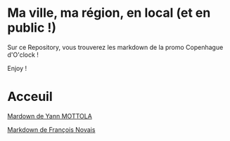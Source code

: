 # Ma ville, ma région, en local (et en public !)
Sur ce Repository, vous trouverez les markdown de la promo Copenhague d'O'clock ! 

Enjoy !

# Acceuil

[Mardown de Yann MOTTOLA](YannMottola_Markdown/docs/index.md)

[Markdown de François Novais](FrancoisNovaisMD/index.md)
